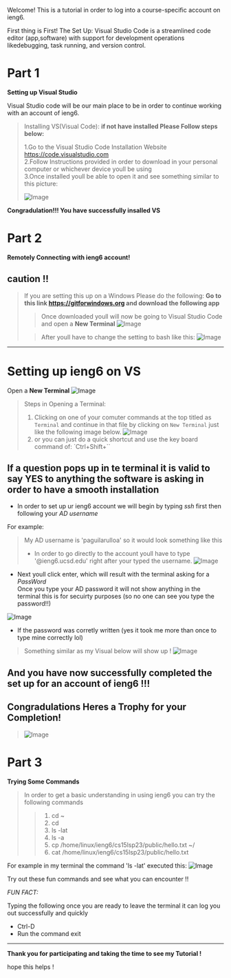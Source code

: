 Welcome! This is a tutorial in order to log into a course-specific account on ieng6.

First thing is First! The Set Up:
Visual Studio Code is a streamlined code editor (app,software) with support for development 
operations likedebugging, task running, and version control. 

# Part 1

**Setting up Visual Studio**

Visual Studio code will be our main place to be in order to continue working with an account of ieng6.

>Installing VS(Visual Code):
>**if not have installed Please Follow steps below:**
>
>1.Go to the Visual Studio Code Installation Website <https://code.visualstudio.com>\
>2.Follow Instructions provided in order to download in your personal computer or whichever device youll be using \
>3.Once installed youll be able to open it and see something similar to this picture:
>
>![Image](VS.png)


**Congradulation!!! You have successfully insalled VS**

# Part 2

**Remotely Connecting with ieng6 account!**

**caution !!**
---
>If you are setting this up on a Windows Please do the following:
>**Go to this link <https://gitforwindows.org> and download the following app**
>
>>Once downloaded youll will now be going to Visual Studio Code and open a **New Terminal**
>>![Image](terminal.png)
>
>
>>After youll have to change the setting to bash like this:
>>![Image](Bash.png)
>

---

# **Setting up ieng6 on VS**


Open a **New Terminal**
![Image](terminal.png)

>Steps in Opening a Terminal:
>1) Clicking on one of your comuter commands at the top titled as `Terminal` and continue in that file by clicking on `New Terminal` just like the following image below.
>![Image](terminalNew.png)
>2) or you can just do a quick shortcut and use the key board command of: `Ctrl+Shift+``

## If a question pops up in te terminal it is valid to say YES to anything the software is asking in order to have a smooth installation

* In order to set up ur ieng6 account we will begin by typing _ssh_ first then following your _AD username_ 

For example:
>My AD username is 'paguilarulloa' so it would look something like this 
>* In order to go directly to the account youll have to type '@ieng6.ucsd.edu' right after your typed the username. 
>![Image](ssh.png)


* Next youll click enter, which will result with the terminal asking for a _PassWord_\
Once you type your AD password it will not show anything in the terminal this is for secuirty purposes (so no one can see you type the password!!) 

![Image](pass.png)


* If the password was corretly written (yes it took me more than once to type mine correctly lol)
>Something similar as my Visual below will show up !
>![Image](solution.png)

## **And you have now successfully completed the set up for an account of ieng6 !!!**
## Congradulations Heres a Trophy for your Completion!
>![Image](trop.jpeg)


# Part 3
**Trying Some Commands**

>In order to get a basic understanding in using ieng6 you can try the following commands
>>1) cd ~
>>2) cd
>>3) ls -lat
>>4) ls -a
>>5) cp /home/linux/ieng6/cs15lsp23/public/hello.txt ~/
>>6) cat /home/linux/ieng6/cs15lsp23/public/hello.txt


For example in my terminal the command 'ls -lat' executed this:
![Image](com.png)

Try out these fun commands and see what you can encounter !!


_FUN FACT:_

Typing the following once you are ready to leave the terminal it can log you out successfully and quickly

* Ctrl-D
* Run the command exit

---

**Thank you for participating and taking the time to see my Tutorial !**

hope this helps !

